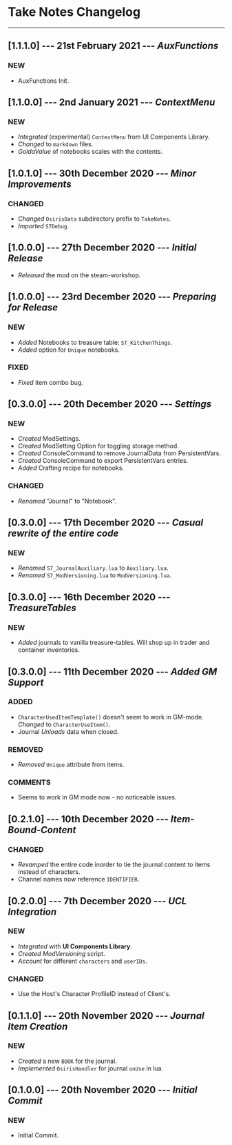 # Take Notes Changelog

----------

## [1.1.1.0] --- 21st February 2021 --- **_AuxFunctions_**

### NEW

* AuxFunctions Init.

## [1.1.0.0] --- 2nd January 2021 --- **_ContextMenu_**

### NEW

* _Integrated_ (experimental) `ContextMenu` from UI Components Library.
* _Changed_ to `markdown` files.
* _GoldaValue_ of notebooks scales with the contents.

## [1.0.1.0] --- 30th December 2020 --- **_Minor Improvements_**

### CHANGED

* _Changed_ `OsirisData` subdirectory prefix to `TakeNotes`.
* _Imported_ `S7Debug`.

## [1.0.0.0] --- 27th December 2020 --- **_Initial Release_**

* _Released_ the mod on the steam-workshop.

## [1.0.0.0] --- 23rd December 2020 --- **_Preparing for Release_**

### NEW

* _Added_ Notebooks to treasure table: `ST_KitchenThings`.
* _Added_ option for `Unique` notebooks.

### FIXED

* _Fixed_ item combo bug.

## [0.3.0.0] --- 20th December 2020 --- **_Settings_**

### NEW

* _Created_ ModSettings.
* _Created_ ModSetting Option for toggling storage method.
* _Created_ ConsoleCommand to remove JournalData from PersistentVars.
* _Created_ ConsoleCommand to export PersistentVars entries.
* _Added_ Crafting recipe for notebooks.

### CHANGED

* _Renamed_ "Journal" to "Notebook".

## [0.3.0.0] --- 17th December 2020 --- **_Casual rewrite of the entire code_**

### NEW

* _Renamed_ `S7_JournalAuxiliary.lua` to `Auxiliary.lua`.
* _Renamed_ `S7_ModVersioning.lua` to `ModVersioning.lua`.


## [0.3.0.0] --- 16th December 2020 --- **_TreasureTables_**

### NEW

* _Added_ journals to vanilla treasure-tables. Will shop up in trader and container inventories.

## [0.3.0.0] --- 11th December 2020 --- **_Added GM Support_**

### ADDED

* `CharacterUsedItemTemplate()` doesn't seem to work in GM-mode. _Changed_ to `CharacterUseItem()`.
* Journal _Unloads_ data when closed.

### REMOVED

* _Removed_ `Unique` attribute from items.

### COMMENTS

* Seems to work in GM mode now - no noticeable issues.

## [0.2.1.0] --- 10th December 2020 --- **_Item-Bound-Content_**

### CHANGED

* _Revamped_ the entire code inorder to tie the journal content to items instead of characters.
* Channel names now reference `IDENTIFIER`.

## [0.2.0.0] --- 7th December 2020 --- **_UCL Integration_**

### NEW

* _Integrated_ with **UI Components Library**.
* _Created_ *ModVersioning* script.
* _Account_ for different `characters` and `userIDs`.

### CHANGED

* Use the Host's Character ProfileID instead of Client's.
## [0.1.1.0] --- 20th November 2020 --- **_Journal Item Creation_**

### NEW

* _Created_ a new `BOOK` for the journal.
* _Implemented_ `OsirisHandler` for journal `onUse` in lua.

## [0.1.0.0] --- 20th November 2020 --- **_Initial Commit_**

### NEW

* Initial Commit.
